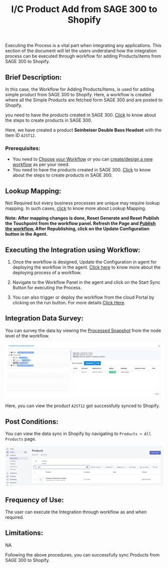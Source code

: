 ﻿---
title: "I/C Product Add from SAGE 300 to Shopify"
toc: true
tag: developers
category: "Integration/Sage-Shopify"
redirect_from: 
     - /Integration/Sage-Shopify/ic-product-add/
deprecated: 
    url: "/processflow/overview-of-processflow"
    title: "Overview of ProcessFlow"
menus: 
    shopifysageintegration:
        title:  "I/C Product Add from SAGE 300 to Shopify"
        icon: fa fa-wpexplorer
        identifier: shopifysageproductadd
---
Executing the Process is a vital part when integrating any applications. This section of the document will let the users understand how the integration process can be executed through workflow for adding Products/items from SAGE  300 to Shopify.

## Brief Description:

In this case, the Workflow for Adding Products/Items, is used for adding simple product from SAGE 300 to Shopify. Here, a workflow is created where all the Simple Products are fetched form SAGE 300 and are posted to Shopify.

you need to have the products created in SAGE 300. [Click](/connectors/adding-product-in-sage/) to know about the steps to create products in SAGE 300.

Here, we have created a product **Seinheiser Double Bass Headset** with the Item ID `A2ST12`.

### Prerequisites: 

- You need to [Choose your Workflow](/workflow/steps-to-choose-your-workflow/) or you can [create/design a new workflow](/workflow/steps-to-create-your-first-workflow/) as per your need.
- You need to have the products created in SAGE 300. [Click](/connectors/adding-product-in-sage/) to know about the steps to create products in SAGE 300.


## Lookup Mapping:

Not Required but every business processes are unique may require lookup mapping. In such cases, [click](/transformation/using-lookups-for-value-exchange/) to know more about Lookup Mapping.

**Note: After mapping changes is done, Reset Generate and Reset Publish the Touchpoint from the workflow panel. Refresh the Page and [Publish the workflow.](/workflow/deploying-and-executing/#publishing-a-workflow) After Republishing, click on the Update Configuration button in the Agent.**

## Executing the Integration using Workflow:

1.	Once the workflow is designed, Update the Configuration in agent for deploying the workflow in the agent. [Click here](/workflow/deploying-and-executing/) to know more about the deploying process of a workflow.

2.	Navigate to the Workflow Panel in the agent and click on the Start Sync Button for executing the Process.

3.  You can also trigger or deploy the workflow from the cloud Portal by clicking on the run button. For more details [Click Here](/workflow/deploying-and-executing/#executing-the-workflow).


## Integration Data Survey:

You can survey the data by viewing the [Processed Snapshot](/workflow/list-of-snapshot/)  from the node level of the workflow.

![productadd5](\staticfiles\integration\SAGE300-Shopify\productadd5.PNG)

Here, you can view the product `A2ST12` got successfully synced to Shopify.

## Post Conditions:
You can view the data sync in Shopify by navigating to `Products > All Products` page.

![productadd6](\staticfiles\integration\SAGE300-Shopify\productadd6.PNG)

## Frequency of Use:

The user can execute the Integration through workflow as and when required. 

## Limitations:
NA

Following the above procedures, you can successfully sync Products from SAGE 300 to Shopify.